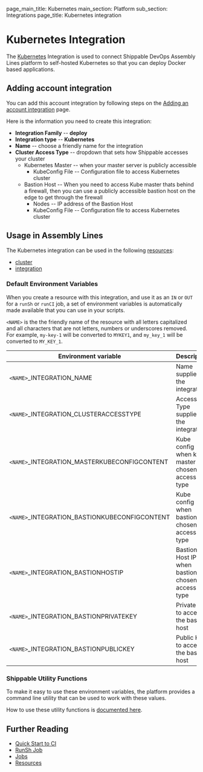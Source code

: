 page_main_title: Kubernetes
main_section: Platform
sub_section: Integrations
page_title: Kubernetes integration

# Kubernetes Integration

The [Kubernetes](https://kubernetes.io) Integration is used to connect Shippable DevOps Assembly Lines platform to self-hosted Kubernetes so that you can deploy Docker based applications.

## Adding account integration

You can add this account integration by following steps on the [Adding an account integration](/platform/management/integrations/#adding-an-account-integration) page.

Here is the information you need to create this integration:

* **Integration Family** -- **deploy**
* **Integration type** -- **Kubernetes**
* **Name** -- choose a friendly name for the integration
* **Cluster Access Type** -- dropdown that sets how Shippable accesses your cluster
	* Kubernetes Master -- when your master server is publicly accessible
		* KubeConfig File -- Configuration file to access Kubernetes cluster
	* Bastion Host -- When you need to access Kube master thats behind a firewall, then you can use a publicly accessible bastion host on the edge to get through the firewall
		* Nodes -- IP address of the Bastion Host
		* KubeConfig File -- Configuration file to access Kubernetes cluster  

## Usage in Assembly Lines

The Kubernetes integration can be used in the following [resources](/platform/workflow/resource/overview/):

* [cluster](/platform/workflow/resource/cluster)
* [integration](/platform/workflow/resource/integration)

### Default Environment Variables
When you create a resource with this integration, and use it as an `IN` or `OUT` for a `runSh` or `runCI` job, a set of environment variables is automatically made available that you can use in your scripts.

`<NAME>` is the the friendly name of the resource with all letters capitalized and all characters that are not letters, numbers or underscores removed. For example, `my-key-1` will be converted to `MYKEY1`, and `my_key_1` will be converted to `MY_KEY_1`.

| Environment variable						            | Description      |
| ------			 							            |----------------- |
| `<NAME>`\_INTEGRATION\_NAME          	            | Name supplied in the integration |
| `<NAME>`\_INTEGRATION\_CLUSTERACCESSTYPE          | Access Type supplied in the integration |
| `<NAME>`\_INTEGRATION\_MASTERKUBECONFIGCONTENT    | Kube config when kube master was chosen as access type |
| `<NAME>`\_INTEGRATION\_BASTIONKUBECONFIGCONTENT   | Kube config when bastion was chosen as access type |
| `<NAME>`\_INTEGRATION\_BASTIONHOSTIP              | Bastion Host IP when bastion was chosen as access type |
| `<NAME>`\_INTEGRATION\_BASTIONPRIVATEKEY          | Private Key to access the bastion host |
| `<NAME>`\_INTEGRATION\_BASTIONPUBLICKEY           | Public Key to access the bastion host |

### Shippable Utility Functions
To make it easy to use these environment variables, the platform provides a command line utility that can be used to work with these values.

How to use these utility functions is [documented here](/platform/tutorial/workflow/using-shipctl).

## Further Reading
* [Quick Start to CI](/getting-started/ci-sample)
* [RunSh Job](/platform/workflow/job/runsh)
* [Jobs](/platform/workflow/job/overview)
* [Resources](/platform/workflow/resource/overview)
